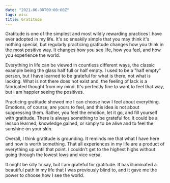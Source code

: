```yaml
---
date: "2021-06-08T00:00:00Z"
tags: misc
title: Gratitude
---
```

Gratitude is one of the simplest and most wildly rewarding practices
I have ever adopted in my life. It's so sneakily simple that you may
think it's nothing special, but regularly practicing gratitude changes
how you think in the most positive way. It changes how you see life,
how you feel, and how you experience the world.

Everything in life can be viewed in countless different ways, the classic
example being the glass half full or half empty. I used to be a "half
empty" person, but I have learned to be grateful for what is there,
not what is lacking. What is not there does not exist and, the feeling of
lack is a fabricated thought from my mind. It's perfectly fine to want
to feel that way, but I am happier seeing the positives.

Practicing gratitude showed me I can choose how I feel about everything.
Emotions, of course, are yours to feel, and this idea is not about
suppressing them. Rather, you feel the emotion, let it go, and fill
yourself with gratitude. There is always something to be grateful for.
It could be a lesson learned, knowledge gained, or simply to be alive
and to feel the sunshine on your skin.

Overall, I think gratitude is grounding. It reminds me that what I have
here and now is worth something. That all experiences in my life are a
product of everything up until that point. I couldn't get to the highest
highs without going through the lowest lows and vice versa.

It might be silly to say, but I am grateful for gratitude. It has
illuminated a beautiful path in my life that I was previously blind to,
and it gave me the power to choose how I see the world.
